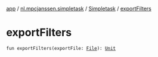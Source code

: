 [app](../../index.md) / [nl.mpcjanssen.simpletask](../index.md) / [Simpletask](index.md) / [exportFilters](.)

# exportFilters

`fun exportFilters(exportFile: `[`File`](http://docs.oracle.com/javase/6/docs/api/java/io/File.html)`): `[`Unit`](https://kotlinlang.org/api/latest/jvm/stdlib/kotlin/-unit/index.html)